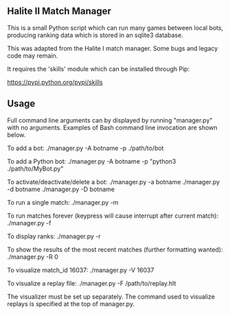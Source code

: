 Halite II Match Manager
-----------------------
This is a small Python script which can run many games between local bots, producing ranking data which is stored in an sqlite3 database.

This was adapted from the Halite I match manager. Some bugs and legacy code may remain.

It requires the 'skills' module which can be installed through Pip:

https://pypi.python.org/pypi/skills

Usage
-----

Full command line arguments can by displayed by running "manager.py" with no arguments. Examples of Bash command line invocation are shown below.


To add a bot:
    ./manager.py -A botname -p ./path/to/bot

To add a Python bot:
    ./manager.py -A botname -p "python3 ./path/to/MyBot.py"

To activate/deactivate/delete a bot:
    ./manager.py -a botname
    ./manager.py -d botname
    ./manager.py -D botname

To run a single match:
    ./manager.py -m

To run matches forever (keypress will cause interrupt after current match):
    ./manager.py -f

To display ranks:
    ./manager.py -r

To show the results of the most recent matches (further formatting wanted):
    ./manager.py -R 0

To visualize match_id 16037:
    ./manager.py -V 16037

To visualize a replay file:
    ./manager.py -F /path/to/replay.hlt

The visualizer must be set up separately. The command used to visualize replays is specified at the top of manager.py.
